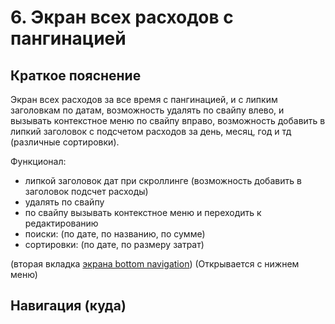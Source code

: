 # 6. Экран всех расходов с пангинацией

## Краткое пояснение

Экран всех расходов за все время с пангинацией, и с липким заголовкам по датам, возможность удалять
по свайпу влево, и вызывать контекстное меню по свайпу вправо, возможность добавить в липкий
заголовок с подсчетом расходов за день, месяц, год и тд (различные сортировки).

Функционал:

- липкой заголовок дат при скроллинге (возможность добавить в заголовок подсчет расходы)
- удалять по свайпу
- по свайпу вызывать контекстное меню и переходить к редактированию
- поиски: (по дате, по названию, по сумме)
- сортировки: (по дате, по размеру затрат)

(вторая вкладка [экрана bottom navigation](screen_1_bottom_navigation_container.md)) (Открывается с нижнем меню)

## Навигация (куда)
